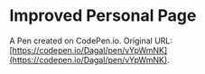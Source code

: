 # Improved Personal Page

A Pen created on CodePen.io. Original URL: [https://codepen.io/Dagal/pen/vYpWmNK](https://codepen.io/Dagal/pen/vYpWmNK).

